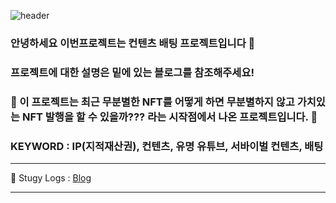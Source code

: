 ![header](https://capsule-render.vercel.app/api?type=slice&color=gradient&height=160&section=header&text=WATTO!%20%20PROJECT&fontAlign=50&fontAlignY=70&fontSize=90&fontColor=#eee)

### 안녕하세요 이번프로젝트는 컨텐츠 배팅 프로젝트입니다 👋
### 프로젝트에 대한 설명은 밑에 있는 블로그를 참조해주세요!


### 🤡 이 프로젝트는 최근 무분별한 NFT를 어떻게 하면 무분별하지 않고 가치있는 NFT 발행을 할 수 있을까??? 라는 시작점에서 나온 프로젝트입니다. 🤡
###  KEYWORD : IP(지적재산권), 컨텐츠, 유명 유튜브, 서바이벌 컨텐츠, 배팅 
<hr>
📝 Stugy Logs : <a href="https://lazy-crew.tistory.com/">Blog</a>
<hr>
